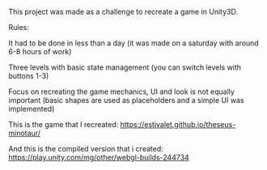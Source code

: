 This project was made as a challenge to recreate a game in Unity3D.

Rules:

It had to be done in less than a day (it was made on a saturday with around 6-8 hours of work)

Three levels with basic state management (you can switch levels with buttons 1-3)

Focus on recreating the game mechanics, UI and look is not equally important (basic shapes are used as placeholders and a simple UI was implemented)

This is the game that I recreated:
https://estivalet.github.io/theseus-minotaur/

And this is the compiled version that i created: https://play.unity.com/mg/other/webgl-builds-244734

